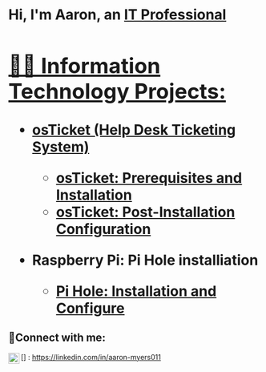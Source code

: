 <h1>Hi, I'm Aaron, an <a href="https://linkedin.com/in/aaron-myers011">IT Professional

<h2>👨‍💻 Information Technology Projects:</h2>

- <b>osTicket (Help Desk Ticketing System)</b>
  - [osTicket: Prerequisites and Installation](https://github.com/Aaron-Myers011/osticket-prereq)
  - [osTicket: Post-Installation Configuration](https://github.com/Aaron-Myers011/post-install-config)
 
- <b>Raspberry Pi: Pi Hole installiation</b>
  - [Pi Hole: Installation and Configure](https://github.com/Aaron-Myers011/osticket-prereq)


<h2>🤳Connect with me:</h2>

[<img align="left" alt="Josh | LinkedIn" width="22px" src="https://cdn.jsdelivr.net/npm/simple-icons@v3/icons/linkedin.svg" />]
: https://linkedin.com/in/aaron-myers011

